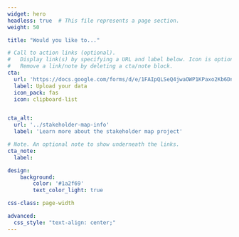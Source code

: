 ```yaml
---
widget: hero
headless: true  # This file represents a page section.
weight: 50

title: "Would you like to..."

# Call to action links (optional).
#   Display link(s) by specifying a URL and label below. Icon is optional for `cta`.
#   Remove a link/note by deleting a cta/note block.
cta:
  url: 'https://docs.google.com/forms/d/e/1FAIpQLSeQ4jwaOWP1KPaxo2Kb6DnrqspUs_68Etuh_dQO_-pgCMtpKg/viewform'
  label: Upload your data
  icon_pack: fas
  icon: clipboard-list


cta_alt:
  url: '../stakeholder-map-info'
  label: 'Learn more about the stakeholder map project'

# Note. An optional note to show underneath the links.
cta_note:
  label: 

design:
    background:
        color: '#1a2f69'
        text_color_light: true

css-class: page-width

advanced:
  css_style: "text-align: center;"
---
```



